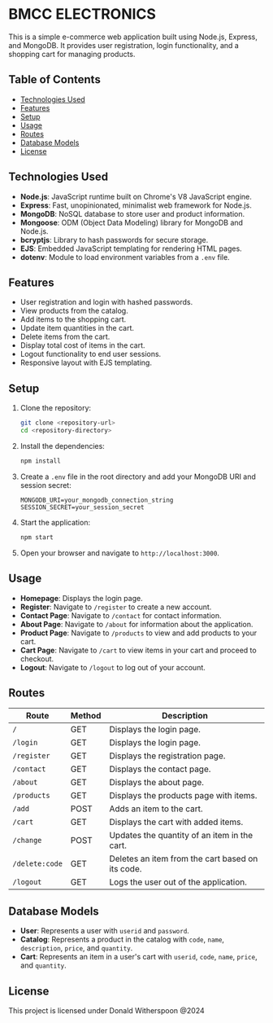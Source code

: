 # BMCC ELECTRONICS

This is a simple e-commerce web application built using Node.js, Express, and MongoDB. It provides user registration, login functionality, and a shopping cart for managing products.

## Table of Contents

- [Technologies Used](#technologies-used)
- [Features](#features)
- [Setup](#setup)
- [Usage](#usage)
- [Routes](#routes)
- [Database Models](#database-models)
- [License](#license)

## Technologies Used

- **Node.js**: JavaScript runtime built on Chrome's V8 JavaScript engine.
- **Express**: Fast, unopinionated, minimalist web framework for Node.js.
- **MongoDB**: NoSQL database to store user and product information.
- **Mongoose**: ODM (Object Data Modeling) library for MongoDB and Node.js.
- **bcryptjs**: Library to hash passwords for secure storage.
- **EJS**: Embedded JavaScript templating for rendering HTML pages.
- **dotenv**: Module to load environment variables from a `.env` file.

## Features

- User registration and login with hashed passwords.
- View products from the catalog.
- Add items to the shopping cart.
- Update item quantities in the cart.
- Delete items from the cart.
- Display total cost of items in the cart.
- Logout functionality to end user sessions.
- Responsive layout with EJS templating.

## Setup

1. Clone the repository:
   ```bash
   git clone <repository-url>
   cd <repository-directory>
   ```

2. Install the dependencies:
   ```bash
   npm install
   ```

3. Create a `.env` file in the root directory and add your MongoDB URI and session secret:
   ```env
   MONGODB_URI=your_mongodb_connection_string
   SESSION_SECRET=your_session_secret
   ```

4. Start the application:
   ```bash
   npm start
   ```

5. Open your browser and navigate to `http://localhost:3000`.

## Usage

- **Homepage**: Displays the login page.
- **Register**: Navigate to `/register` to create a new account.
- **Contact Page**: Navigate to `/contact` for contact information.
- **About Page**: Navigate to `/about` for information about the application.
- **Product Page**: Navigate to `/products` to view and add products to your cart.
- **Cart Page**: Navigate to `/cart` to view items in your cart and proceed to checkout.
- **Logout**: Navigate to `/logout` to log out of your account.

## Routes

| Route                | Method | Description                                       |
|----------------------|--------|---------------------------------------------------|
| `/`                  | GET    | Displays the login page.                         |
| `/login`             | GET    | Displays the login page.                         |
| `/register`          | GET    | Displays the registration page.                  |
| `/contact`           | GET    | Displays the contact page.                       |
| `/about`             | GET    | Displays the about page.                         |
| `/products`          | GET    | Displays the products page with items.          |
| `/add`               | POST   | Adds an item to the cart.                       |
| `/cart`              | GET    | Displays the cart with added items.             |
| `/change`            | POST   | Updates the quantity of an item in the cart.    |
| `/delete:code`      | GET    | Deletes an item from the cart based on its code. |
| `/logout`            | GET    | Logs the user out of the application.           |

## Database Models

- **User**: Represents a user with `userid` and `password`.
- **Catalog**: Represents a product in the catalog with `code`, `name`, `description`, `price`, and `quantity`.
- **Cart**: Represents an item in a user's cart with `userid`, `code`, `name`, `price`, and `quantity`.

## License

This project is licensed under Donald Witherspoon @2024
